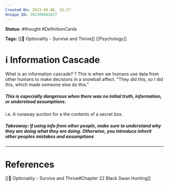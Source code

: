 ```yaml
---
Created On: 2023-08-06, 16:27
Unique ID: 202308061627
---
```

**Status:** #thought #DefinitionCards

**Tags:** [[📗 Optionality - Survive and Thrive]] [[Psychology]]

# ℹ️ Information Cascade

What is an information cascade?
?
This is when we humans use data from other humans to make decisions in a snowball affect. "They did this, so I did this, which made someone else do this." 
##### **This is especially dangerous when there was no initial truth, information, or understood assumptions.** 
i.e. A runaway auction for a the contents of a secret box. 
##### **Takeaway**: If using info from other people, make sure to understand why they are doing what they are doing. Otherwise, you introduce inherit other peoples mistakes and assumptions
<!--SR:!2025-03-24,386,270-->



---
# References
[[📗 Optionality - Survive and Thrive#Chapter 22 Black Swan Hunting]]
